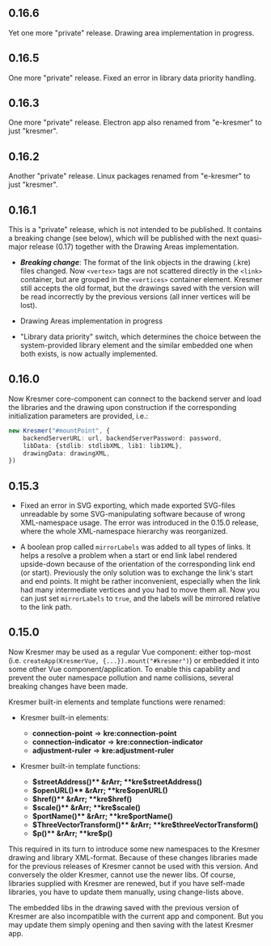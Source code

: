 ## 0.16.6

Yet one more "private" release. Drawing area implementation in progress.

## 0.16.5

One more "private" release. Fixed an error in library data priority handling.

## 0.16.3

One more "private" release. Electron app also renamed from "e-kresmer" to just "kresmer".

## 0.16.2

Another "private" release. Linux packages renamed from "e-kresmer" to just "kresmer".

## 0.16.1

This is a "private" release, which is not intended to be published. It contains a breaking change (see below), which will be published with the next quasi-major release (0.17) together with the Drawing Areas implementation.

- ***Breaking change***: The format of the link objects in the drawing (.kre) files changed. Now ```<vertex>``` tags are not scattered directly in the ```<link>``` container, but are grouped in the ```<vertices>``` container element. Kresmer still accepts the old format, but the drawings saved with the version will be read incorrectly by the previous versions (all inner vertices will be lost).

- Drawing Areas implementation in progress

- "Library data priority" switch, which determines the choice between the system-provided library element and the similar embedded one when both exists, is now actually implemented.

## 0.16.0

Now Kresmer core-component can connect to the backend server and load the libraries and the drawing upon construction if the corresponding initialization parameters are provided, i.e.:
```typescript
new Kresmer("#mountPoint", {
    backendServerURL: url, backendServerPassword: password, 
    libData: {stdlib: stdlibXML, lib1: lib1XML},
    drawingData: drawingXML,
})
```

## 0.15.3

- Fixed an error in SVG exporting, which made exported SVG-files unreadable by some SVG-manipulating software because of wrong XML-namespace usage. The error was introduced in the 0.15.0 release, where the whole XML-namespace hierarchy was reorganized.

- A boolean prop called ```mirrorLabels``` was added to all types of links. It helps a resolve a problem when a start or end link label rendered upside-down because of the orientation of the corresponding link end (or start). Previously the only solution was to 
exchange the link's start and end points. It might be rather inconvenient, especially when the link had many intermediate vertices and you had to move them all. Now you can just set ```mirrorLabels``` to ```true```, and the labels will be mirrored relative to the link path.

## 0.15.0

Now Kresmer may be used as a regular Vue component: either top-most (i.e. ```createApp(KresmerVue, {...}).mount("#kresmer")```) 
or embedded it into some other Vue component/application. 
To enable this capability and prevent the outer namespace pollution and name collisions, several breaking changes have been made. 

Kresmer built-in elements and template functions were renamed:

- Kresmer built-in elements:
    - **connection-point** &rArr; **kre:connection-point**
    - **connection-indicator** &rArr; **kre:connection-indicator**
    - **adjustment-ruler** &rArr; **kre:adjustment-ruler**

- Kresmer built-in template functions:
    - **$streetAddress()** &rArr; **kre$streetAddress()**
    - **$openURL()** &rArr; **kre$openURL()**
    - **$href()** &rArr; **kre$href()**
    - **$scale()** &rArr; **kre$scale()**
    - **$portName()** &rArr; **kre$portName()**
    - **$ThreeVectorTransform()** &rArr; **kre$threeVectorTransform()**
    - **$p()** &rArr; **kre$p()**

This required in its turn to introduce some new namespaces to the Kresmer drawing and library XML-format.
Because of these changes libraries made for the previous releases of Kresmer cannot be used with this version.
And conversely the older Kresmer, cannot use the newer libs. Of course, libraries supplied with Kresmer are
renewed, but if you have self-made libraries, you have to update them manually, using change-lists above.

The embedded libs in the drawing saved with the previous version of Kresmer are also incompatible with the
current app and component. But you may update them simply opening and then saving with the latest Kresmer app.
